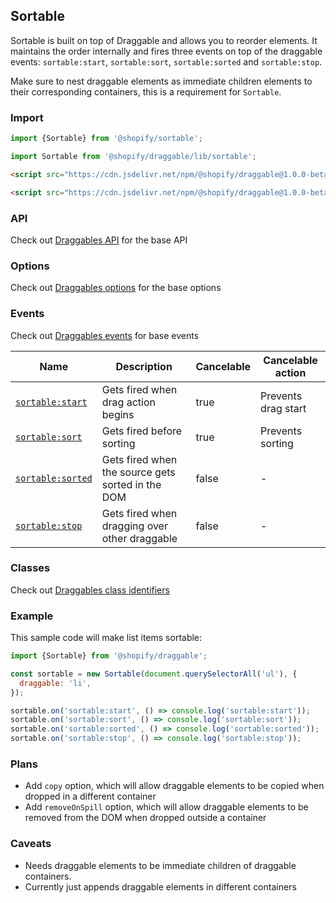 ## Sortable

Sortable is built on top of Draggable and allows you to reorder elements. It maintains the order internally and fires
three events on top of the draggable events: `sortable:start`, `sortable:sort`, `sortable:sorted` and `sortable:stop`.

Make sure to nest draggable elements as immediate children elements to their corresponding containers, this is a requirement for `Sortable`.

### Import

```js
import {Sortable} from '@shopify/sortable';
```

```js
import Sortable from '@shopify/draggable/lib/sortable';
```

```html
<script src="https://cdn.jsdelivr.net/npm/@shopify/draggable@1.0.0-beta.4/lib/draggable.bundle.js"></script>
```

```html
<script src="https://cdn.jsdelivr.net/npm/@shopify/draggable@1.0.0-beta.4/lib/sortable.js"></script>
```

### API

Check out [Draggables API](../Draggable#api) for the base API

### Options

Check out [Draggables options](../Draggable#options) for the base options

### Events

Check out [Draggables events](../Draggable#events) for base events

| Name                                 | Description                                                | Cancelable  | Cancelable action    |
| ------------------------------------ | ---------------------------------------------------------- | ----------- | -------------------- |
| [`sortable:start`][sortablestart]    | Gets fired when drag action begins                         | true        | Prevents drag start  |
| [`sortable:sort`][sortablesort]      | Gets fired before sorting                                  | true        | Prevents sorting     |
| [`sortable:sorted`][sortablesorted]  | Gets fired when the source gets sorted in the DOM          | false       | -                    |
| [`sortable:stop`][sortablestop]      | Gets fired when dragging over other draggable              | false       | -                    |

[sortablestart]: SortableEvent#sortablestart
[sortablesort]: SortableEvent#sortablesort
[sortablesorted]: SortableEvent#sortablesorted
[sortablestop]: SortableEvent#sortablestop

### Classes

Check out [Draggables class identifiers](../Draggable#classes)

### Example

This sample code will make list items sortable:

```js
import {Sortable} from '@shopify/draggable';

const sortable = new Sortable(document.querySelectorAll('ul'), {
  draggable: 'li',
});

sortable.on('sortable:start', () => console.log('sortable:start'));
sortable.on('sortable:sort', () => console.log('sortable:sort'));
sortable.on('sortable:sorted', () => console.log('sortable:sorted'));
sortable.on('sortable:stop', () => console.log('sortable:stop'));
```

### Plans

- Add `copy` option, which will allow draggable elements to be copied when dropped in a different container
- Add `removeOnSpill` option, which will allow draggable elements to be removed from the DOM when dropped outside a container

### Caveats

- Needs draggable elements to be immediate children of draggable containers.
- Currently just appends draggable elements in different containers
